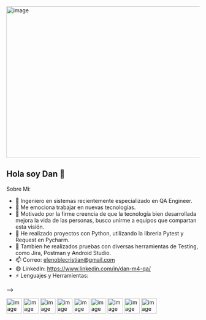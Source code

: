 <img width="1584" height="396" alt="image" src="https://github.com/user-attachments/assets/fd659f82-0a6e-482d-bb06-b3fe8c2736f0" />


## Hola soy Dan 👋

Sobre Mi:

- 🔭 Ingeniero en sistemas recientemente especializado en QA Engineer.
- 🌱 Me emociona trabajar en nuevas tecnologías.
- 👯  Motivado por la firme creencia de que la tecnología bien desarrollada mejora la vida de las personas, busco unirme a equipos que compartan esta visión.
- 🤔 He realizado proyectos con Python, utilizando la libreria Pytest y Request en Pycharm.
- 💬 Tambien he realizados pruebas con diversas herramientas de Testing, como Jira, Postman y Android Studio.
- 📫 Correo: elenoblecristian@gmail.com
- 😄 LinkedIn: https://www.linkedin.com/in/dan-m4-qa/
- ⚡ Lenguajes y Herramientas:

-->

<img width="40" height="40" alt="image" src="https://github.com/user-attachments/assets/99d2b086-32f7-4733-aea9-8856f637b774" />
<img width="40" height="40" alt="image" src="https://github.com/user-attachments/assets/74b5ca57-8d58-4267-9c82-bb8c6d436a5a" />
<img width="40" height="40" alt="image" src="https://github.com/user-attachments/assets/d8e7460b-53a3-4ffe-acb1-3bd0c01b8182" />
<img width="40" height="40" alt="image" src="https://github.com/user-attachments/assets/310a3b81-e4ca-4f87-aadc-ab3fd3564e05" />
<img width="40" height="40" alt="image" src="https://github.com/user-attachments/assets/bc284990-c196-4e73-81a4-b35e7e75f974" />
<img width="40" height="40" alt="image" src="https://github.com/user-attachments/assets/dcbe4f72-52d8-417f-bca5-78a99b65bff9" />
<img width="40" height="40" alt="image" src="https://github.com/user-attachments/assets/7312c699-9207-4237-8fa3-b2178825f530" />
<img width="40" height="40" alt="image" src="https://github.com/user-attachments/assets/06e74466-7e8b-4ee2-b567-ec7d262bee31" />
<img width="40" height="40" alt="image" src="https://github.com/user-attachments/assets/affa0e91-d867-4f27-b16e-57af6c3954dd" />


